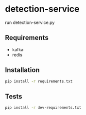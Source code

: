 # detection-service

run detection-service.py

## Requirements

- kafka
- redis

## Installation

```sh
pip install -r requirements.txt
```

## Tests

```sh
pip install -r dev-requirements.txt
```